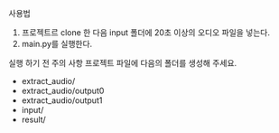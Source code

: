 사용법
1. 프로젝트르 clone 한 다음 input 폴더에 20초 이상의 오디오 파일을 넣는다.
2. main.py를 실행한다.

실행 하기 전 주의 사항
프로젝트 파일에 다음의 폴더를 생성해 주세요.
* extract_audio/
* extract_audio/output0
* extract_audio/output1
* input/
* result/

